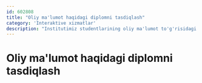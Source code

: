 ```yaml
---
id: 602808
title: "Oliy ma'lumot haqidagi diplomni tasdiqlash"
category: 'Interaktive xizmatlar'
description: "Institutimiz studentlarining oliy ma'lumot to'g'risidagi diplomni tasdiqlash"
---
```


# Oliy ma'lumot haqidagi diplomni tasdiqlash
